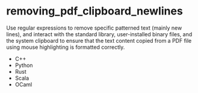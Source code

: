 # removing_pdf_clipboard_newlines


Use regular expressions to remove specific patterned text (mainly new lines), and interact with the standard library, user-installed binary files, and the system clipboard to ensure that the text content copied from a PDF file using mouse highlighting is formatted correctly.

- C++
- Python
- Rust
- Scala
- OCaml
